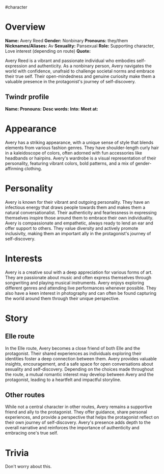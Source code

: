 #character 

# Overview
**Name:** Avery Reed
**Gender:** Nonbinary
**Pronouns:** they/them
**Nicknames/Aliases:** Av
**Sexuality:** Pansexual
**Role:** Supporting character, Love interest (depending on route)
**Quote:** 

Avery Reed is a vibrant and passionate individual who embodies self-expression and authenticity. As a nonbinary person, Avery navigates the world with confidence, unafraid to challenge societal norms and embrace their true self. Their open-mindedness and genuine curiosity make them a valuable presence in the protagonist's journey of self-discovery.

## Twindr profile
**Name:** 
**Pronouns:** 
**Desc words:** 
**Into:** 
**Meet at:** 

# Appearance
Avery has a striking appearance, with a unique sense of style that blends elements from various fashion genres. They have shoulder-length curly hair in a kaleidoscope of colors, often adorned with fun accessories like headbands or hairpins. Avery's wardrobe is a visual representation of their personality, featuring vibrant colors, bold patterns, and a mix of gender-affirming clothing.

# Personality
Avery is known for their vibrant and outgoing personality. They have an infectious energy that draws people towards them and makes them a natural conversationalist. Their authenticity and fearlessness in expressing themselves inspire those around them to embrace their own individuality. Avery is compassionate and empathetic, always ready to lend an ear and offer support to others. They value diversity and actively promote inclusivity, making them an important ally in the protagonist's journey of self-discovery.

# Interests
Avery is a creative soul with a deep appreciation for various forms of art. They are passionate about music and often express themselves through songwriting and playing musical instruments. Avery enjoys exploring different genres and attending live performances whenever possible. They also have a keen interest in photography and can often be found capturing the world around them through their unique perspective.

# Story
## Elle route
In the Elle route, Avery becomes a close friend of both Elle and the protagonist. Their shared experiences as individuals exploring their identities foster a deep connection between them. Avery provides valuable insights, encouragement, and a safe space for open conversations about sexuality and self-discovery. Depending on the choices made throughout the route, a mutual romantic interest may develop between Avery and the protagonist, leading to a heartfelt and impactful storyline.

## Other routes
While not a central character in other routes, Avery remains a supportive friend and ally to the protagonist. They offer guidance, share personal experiences, and provide a perspective that helps the protagonist reflect on their own journey of self-discovery. Avery's presence adds depth to the overall narrative and reinforces the importance of authenticity and embracing one's true self.

# Trivia
Don't worry about this.
